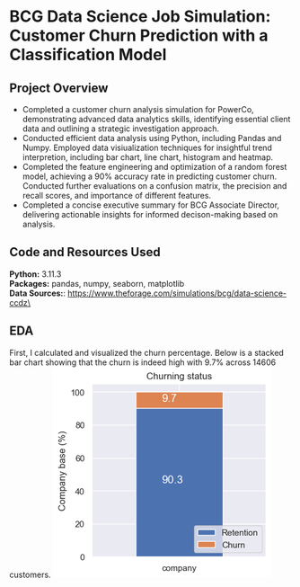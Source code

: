 # BCG Data Science Job Simulation: Customer Churn Prediction with a Classification Model

## Project Overview
- Completed a customer churn analysis simulation for PowerCo, demonstrating advanced data analytics skills, identifying essential client data and outlining a strategic investigation approach.
- Conducted efficient data analysis using Python, including Pandas and Numpy. Employed data visiualization techniques for insightful trend interpretion, including bar chart, line chart, histogram and heatmap.
- Completed the feature engineering and optimization of a random forest model, achieving a 90% accuracy rate in predicting customer churn. Conducted further evaluations on a confusion matrix, the precision and recall scores, and importance of different features.
- Completed a concise executive summary for BCG Associate Director, delivering actionable insights for informed decison-making based on analysis.

## Code and Resources Used
**Python:** 3.11.3 \
**Packages:** pandas, numpy, seaborn, matplotlib\
**Data Sources:**: https://www.theforage.com/simulations/bcg/data-science-ccdz\

## EDA
First, I calculated and visualized the churn percentage. Below is a stacked bar chart showing that the churn is indeed high with 9.7% across 14606 customers.
![alt text](stacked_bar_churn.png)
